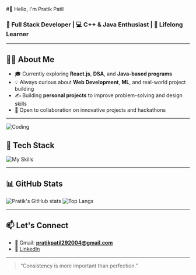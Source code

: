 #👋 Hello, I'm Pratik Patil

### 🚀 Full Stack Developer | 💻 C++ & Java Enthusiast | 🌱 Lifelong Learner

---

## 👨‍💻 About Me
- 🎓 Currently exploring **React.js**, **DSA**, and **Java-based programs**
- 💡 Always curious about **Web Development**, **ML**, and real-world project building
- ✍️ Building **personal projects** to improve problem-solving and design skills
- 🤝 Open to collaboration on innovative projects and hackathons

---

![Coding](https://media.giphy.com/media/qgQUggAC3Pfv687qPC/giphy.gif)

## 🔧 Tech Stack

![My Skills](https://skillicons.dev/icons?i=cpp,java,js,react,nodejs,html,css,tailwind,git,github,java)

---

## 📊 GitHub Stats

![Pratik's GitHub stats](https://github-readme-stats.vercel.app/api?username=pratikpatil8512&show_icons=true&theme=radical)
![Top Langs](https://github-readme-stats.vercel.app/api/top-langs/?username=pratikpatil8512&layout=compact&theme=radical)

---

## 📫 Let's Connect

- 📩 Gmail: **pratikpatil292004@gmail.com**
- 💼 [LinkedIn](www.linkedin.com/in/pratikpatil29)

---

> “Consistency is more important than perfection.”


